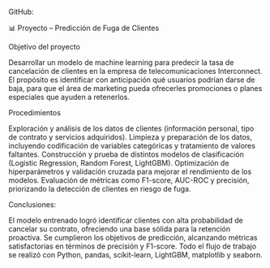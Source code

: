 GitHub:

📊 Proyecto – Predicción de Fuga de Clientes

Objetivo del proyecto

Desarrollar un modelo de machine learning para predecir la tasa de cancelación de clientes en la empresa de telecomunicaciones Interconnect. El propósito es identificar con anticipación qué usuarios podrían darse de baja, para que el área de marketing pueda ofrecerles promociones o planes especiales que ayuden a retenerlos.

Procedimientos

Exploración y análisis de los datos de clientes (información personal, tipo de contrato y servicios adquiridos).
Limpieza y preparación de los datos, incluyendo codificación de variables categóricas y tratamiento de valores faltantes.
Construcción y prueba de distintos modelos de clasificación (Logistic Regression, Random Forest, LightGBM).
Optimización de hiperparámetros y validación cruzada para mejorar el rendimiento de los modelos.
Evaluación de métricas como F1-score, AUC-ROC y precisión, priorizando la detección de clientes en riesgo de fuga.

Conclusiones:

El modelo entrenado logró identificar clientes con alta probabilidad de cancelar su contrato, ofreciendo una base sólida para la retención proactiva.
Se cumplieron los objetivos de predicción, alcanzando métricas satisfactorias en términos de precisión y F1-score.
Todo el flujo de trabajo se realizó con Python, pandas, scikit-learn, LightGBM, matplotlib y seaborn.
